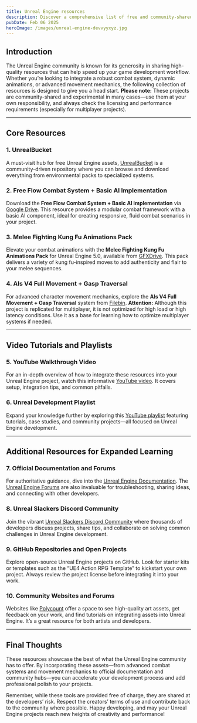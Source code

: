 ```yaml
---
title: Unreal Engine resources
description: Discover a comprehensive list of free and community-shared Unreal Engine assets—from combat systems and movement mechanics to official documentation and community hubs—to accelerate your projects.
pubDate: Feb 06 2025
heroImage: /images/unreal-engine-devvyyxyz.jpg
---
```


## Introduction

The Unreal Engine community is known for its generosity in sharing high-quality resources that can help speed up your game development workflow. Whether you’re looking to integrate a robust combat system, dynamic animations, or advanced movement mechanics, the following collection of resources is designed to give you a head start. **Please note:** These projects are community-shared and experimental in many cases—use them at your own responsibility, and always check the licensing and performance requirements (especially for multiplayer projects).

---

## Core Resources

### 1. UnrealBucket

A must-visit hub for free Unreal Engine assets, [UnrealBucket](https://www.unrealbucket.com) is a community-driven repository where you can browse and download everything from environmental packs to specialized systems.

### 2. Free Flow Combat System + Basic AI Implementation

Download the **Free Flow Combat System + Basic AI implementation** via [Google Drive](https://drive.google.com/file/d/1_ebzSdrCJI0xbuJW02vmEVLoKxLYYEDQ/view?usp=drive_link). This resource provides a modular combat framework with a basic AI component, ideal for creating responsive, fluid combat scenarios in your project.

### 3. Melee Fighting Kung Fu Animations Pack

Elevate your combat animations with the **Melee Fighting Kung Fu Animations Pack** for Unreal Engine 5.0, available from [GFXDrive](https://gfxdrive.com/1K2q/Unreal_Engine_Fight_Animations_Pack_(5.0).rar). This pack delivers a variety of kung fu-inspired moves to add authenticity and flair to your melee sequences.

### 4. Als V4 Full Movement + Gasp Traversal

For advanced character movement mechanics, explore the **Als V4 Full Movement + Gasp Traversal** system from [Filebin](https://filebin.net/7m3oghw25qem3zo5). **Attention:** Although this project is replicated for multiplayer, it is not optimized for high load or high latency conditions. Use it as a base for learning how to optimize multiplayer systems if needed.

---

## Video Tutorials and Playlists

### 5. YouTube Walkthrough Video

For an in-depth overview of how to integrate these resources into your Unreal Engine project, watch this informative [YouTube video](https://www.youtube.com/watch?v=9h4jvoxLpso). It covers setup, integration tips, and common pitfalls.

### 6. Unreal Development Playlist

Expand your knowledge further by exploring this [YouTube playlist](https://youtube.com/playlist?list=PL78XDi0TS4lEMvytsE_MoWEpzBcukXv9b&si=VGDnCCyGRijs4j0q) featuring tutorials, case studies, and community projects—all focused on Unreal Engine development.

---

## Additional Resources for Expanded Learning

### 7. Official Documentation and Forums

For authoritative guidance, dive into the [Unreal Engine Documentation](https://docs.unrealengine.com/). The [Unreal Engine Forums](https://forums.unrealengine.com/) are also invaluable for troubleshooting, sharing ideas, and connecting with other developers.

### 8. Unreal Slackers Discord Community

Join the vibrant [Unreal Slackers Discord Community](https://unrealslackers.org/) where thousands of developers discuss projects, share tips, and collaborate on solving common challenges in Unreal Engine development.

### 9. GitHub Repositories and Open Projects

Explore open-source Unreal Engine projects on GitHub. Look for starter kits or templates such as the “UE4 Action RPG Template” to kickstart your own project. Always review the project license before integrating it into your work.

### 10. Community Websites and Forums

Websites like [Polycount](https://polycount.com/) offer a space to see high-quality art assets, get feedback on your work, and find tutorials on integrating assets into Unreal Engine. It’s a great resource for both artists and developers.

---

## Final Thoughts

These resources showcase the best of what the Unreal Engine community has to offer. By incorporating these assets—from advanced combat systems and movement mechanics to official documentation and community hubs—you can accelerate your development process and add professional polish to your projects.

Remember, while these tools are provided free of charge, they are shared at the developers’ risk. Respect the creators’ terms of use and contribute back to the community where possible. Happy developing, and may your Unreal Engine projects reach new heights of creativity and performance!